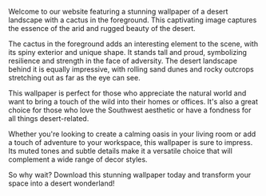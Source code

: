 <!--
Write me content for website with wallpaper "A desert landscape with a cactus in the foreground"
-->

<!--font:Poppins-->

Welcome to our website featuring a stunning wallpaper of a desert landscape with a cactus in the foreground. This captivating image captures the essence of the arid and rugged beauty of the desert.

The cactus in the foreground adds an interesting element to the scene, with its spiny exterior and unique shape. It stands tall and proud, symbolizing resilience and strength in the face of adversity. The desert landscape behind it is equally impressive, with rolling sand dunes and rocky outcrops stretching out as far as the eye can see.

This wallpaper is perfect for those who appreciate the natural world and want to bring a touch of the wild into their homes or offices. It's also a great choice for those who love the Southwest aesthetic or have a fondness for all things desert-related.

Whether you're looking to create a calming oasis in your living room or add a touch of adventure to your workspace, this wallpaper is sure to impress. Its muted tones and subtle details make it a versatile choice that will complement a wide range of decor styles.

So why wait? Download this stunning wallpaper today and transform your space into a desert wonderland!
